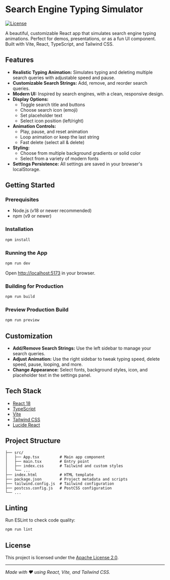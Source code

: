 # Search Engine Typing Simulator

[![License](https://img.shields.io/badge/License-Apache%202.0-blue.svg)](https://www.apache.org/licenses/LICENSE-2.0)

A beautiful, customizable React app that simulates search engine typing animations. Perfect for demos, presentations, or as a fun UI component. Built with Vite, React, TypeScript, and Tailwind CSS.

## Features

- **Realistic Typing Animation:** Simulates typing and deleting multiple search queries with adjustable speed and pause.
- **Customizable Search Strings:** Add, remove, and reorder search queries.
- **Modern UI:** Inspired by search engines, with a clean, responsive design.
- **Display Options:**
  - Toggle search title and buttons
  - Choose search icon (emoji)
  - Set placeholder text
  - Select icon position (left/right)
- **Animation Controls:**
  - Play, pause, and reset animation
  - Loop animation or keep the last string
  - Fast delete (select all & delete)
- **Styling:**
  - Choose from multiple background gradients or solid color
  - Select from a variety of modern fonts
- **Settings Persistence:** All settings are saved in your browser's localStorage.

## Getting Started

### Prerequisites

- Node.js (v18 or newer recommended)
- npm (v9 or newer)

### Installation

```bash
npm install
```

### Running the App

```bash
npm run dev
```

Open [http://localhost:5173](http://localhost:5173) in your browser.

### Building for Production

```bash
npm run build
```

### Preview Production Build

```bash
npm run preview
```

## Customization

- **Add/Remove Search Strings:** Use the left sidebar to manage your search queries.
- **Adjust Animation:** Use the right sidebar to tweak typing speed, delete speed, pause, looping, and more.
- **Change Appearance:** Select fonts, background styles, icon, and placeholder text in the settings panel.

## Tech Stack

- [React 18](https://react.dev/)
- [TypeScript](https://www.typescriptlang.org/)
- [Vite](https://vitejs.dev/)
- [Tailwind CSS](https://tailwindcss.com/)
- [Lucide React](https://lucide.dev/)

## Project Structure

```
├── src/
│   ├── App.tsx         # Main app component
│   ├── main.tsx        # Entry point
│   ├── index.css       # Tailwind and custom styles
│   └── ...
├── index.html          # HTML template
├── package.json        # Project metadata and scripts
├── tailwind.config.js  # Tailwind configuration
├── postcss.config.js   # PostCSS configuration
└── ...
```

## Linting

Run ESLint to check code quality:

```bash
npm run lint
```

## License

This project is licensed under the [Apache License 2.0](LICENSE).

---

*Made with ❤️ using React, Vite, and Tailwind CSS.* 